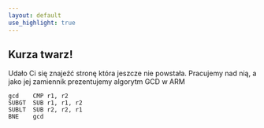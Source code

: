 ```yaml
---
layout: default
use_highlight: true
---
```


Kurza twarz!
---

Udało Ci się znajeźć stronę która jeszcze nie powstała. Pracujemy nad nią, a jako jej zamiennik prezentujemy algorytm GCD w ARM

```armasm
gcd    CMP r1, r2
SUBGT  SUB r1, r1, r2
SUBLT  SUB r2, r2, r1
BNE    gcd
```
